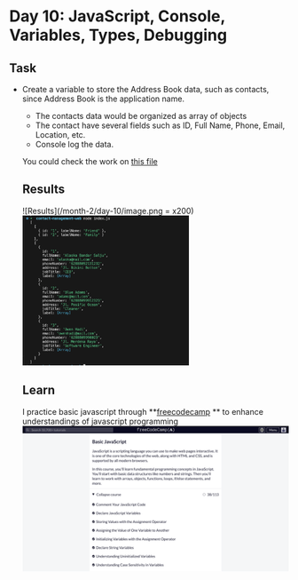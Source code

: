 # Day 10: JavaScript, Console, Variables, Types, Debugging

  ## Task
  - Create a variable to store the Address Book data, such as contacts, since Address Book is the application name.
    - The contacts data would be organized as array of objects
    - The contact have several fields such as ID, Full Name, Phone, Email, Location, etc.
    - Console log the data.

    You could check the work on [this file](https://github.com/navi-0115/bearmentor-logbook-navi/blob/main/month-2/day-10/day-10.js)
    
    ## Results
    ![Results](/month-2/day-10/image.png = x200)
    <img src="/month-2/day-10/image.png" alt="Screenshot of the project" width="300"/>

    ## Learn
    I practice basic javascript through **[freecodecamp](https://www.freecodecamp.org/learn/javascript-algorithms-and-data-structures/) ** to enhance understandings of javascript programming
    ![freecodecamp](image-1.png)
